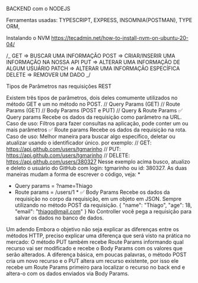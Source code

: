 BACKEND com o NODEJS

Ferramentas usadas: TYPESCRIPT, EXPRESS, INSOMNIA(POSTMAN), TYPE ORM,

Instalando o NVM
https://tecadmin.net/how-to-install-nvm-on-ubuntu-20-04/

/_
GET => BUSCAR UMA INFORMAÇÃO
POST => CRIAR/INSERIR UMA INFORMAÇÃO NA NOSSA API
PUT => ALTERAR UMA INFORMAÇÃO DE ALGUM USUÁRIO
PATCH => ALTERAR UMA INFORMAÇÃO ESPECÍFICA
DELETE => REMOVER UM DADO
_/

Tipos de Parâmetros nas requisições REST

Existem três tipos de parâmetros, dois deles comumente utilizados no método GET e um no método no POST.
// Query Params (GET) // Route Params (GET) // Body Params (POST e PUT) // Query & Route Params
✅ Query params
Recebe os dados da requisição como parâmetro na URL. Caso de uso: Filtros para fazer consultas na aplicação, pode conter um ou mais parâmetros
✅ Route params
Recebe os dados da requisição na rota. Caso de uso: Melhor maneira para buscar algo específico, deletar ou atualizar usando o identificador único. por exemplo:
// GET: https://api.github.com/users/tgmarinho // PUT: https://api.github.com/users/tgmarinho // DELETE: https://api.github.com/users/380327
Nesse exemplo acima busco, atualizo e deleto o usuário do GitHub com login: tgmarinho ou id: 380327.
As duas maneiras mudam a forma de escrever o código, veja: \*

- Query params = ?name=Thiago
- Route params = /users/1 \*
  ✅ Body Params
  Recebe os dados da requisição no corpo da requisição, em um objeto em JSON. Sempre utilizando no método POST da requisição.
  {
  "name": "Thiago", "age": 18, "email": "thiago@mail.com"
  }
  No Controller você pega a requisição para salvar os dados no banco de dados.

Um adendo
Embora o objetivo não seja explicar as diferenças entre os métodos HTTP, preciso explicar uma diferença que será visto na prática no mercado:
O método PUT também recebe Route Params informando qual recurso vai ser modificado e recebe o Body Params com os valores que serão alterados. A diferença básica, em poucas palavras, o método POST cria um novo recurso e o PUT altera um recurso existente, por isso ele recebe um Route Params primeiro para localizar o recurso no back end e altera-o com os dados enviados via Body Params.
